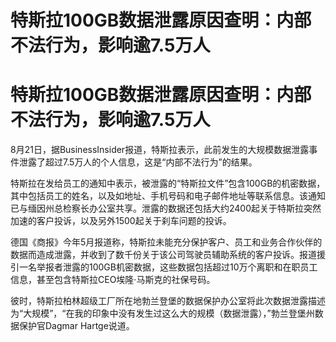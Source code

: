 # 特斯拉100GB数据泄露原因查明：内部不法行为，影响逾7.5万人

# 特斯拉100GB数据泄露原因查明：内部不法行为，影响逾7.5万人

8月21日，据BusinessInsider报道，特斯拉表示，此前发生的大规模数据泄露事件泄露了超过7.5万人的个人信息，这是“内部不法行为”的结果。

特斯拉在发给员工的通知中表示，被泄露的“特斯拉文件”包含100GB的机密数据，其中包括员工的姓名，以及如地址、手机号码和电子邮件地址等联系信息。该通知已与缅因州总检察长办公室共享。泄露的数据还包括大约2400起关于特斯拉突然加速的客户投诉，以及另外1500起关于刹车问题的投诉。

德国《商报》今年5月报道称，特斯拉未能充分保护客户、员工和业务合作伙伴的数据而造成泄露，并收到了数千份关于该公司驾驶员辅助系统的客户投诉。报道援引一名举报者泄露的100GB机密数据，这些数据包括超过10万个离职和在职员工信息，甚至包含特斯拉CEO埃隆·马斯克的社保号码。

彼时，特斯拉柏林超级工厂所在地勃兰登堡的数据保护办公室将此次数据泄露描述为“大规模”，“在我的印象中没有发生过这么大的规模（数据泄露），”勃兰登堡州数据保护官Dagmar
Hartge说道。

